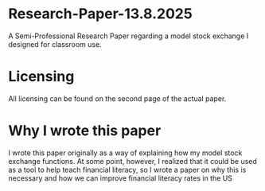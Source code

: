 # Research-Paper-13.8.2025
A Semi-Professional Research Paper regarding a model stock exchange I designed for classroom use. 

# Licensing
All licensing can be found on the second page of the actual paper. 

# Why I wrote this paper
I wrote this paper originally as a way of explaining how my model stock exchange functions. At some point, however, I realized that it could be used as a tool to help teach financial literacy, so I wrote a paper on why this is necessary and how we can improve financial literacy rates in the US
